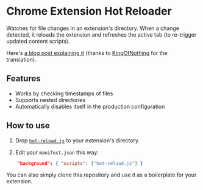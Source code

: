 # Chrome Extension Hot Reloader

Watches for file changes in an extension's directory. When a change detected, it reloads the extension and refreshes the active tab (to re-trigger updated content scripts).

Here's [a blog post explaining it](https://60devs.com/hot-reloading-for-chrome-extensions.html) (thanks to [KingOfNothing](https://habrahabr.ru/users/KingOfNothing/) for the translation).

## Features

- Works by checking timestamps of files
- Supports nested directories
- Automatically disables itself in the production configuration

## How to use

1. Drop [`hot-reload.js`](https://github.com/xpl/crx-hotreload/blob/master/hot-reload.js) to your extension's directory.

2. Edit your `manifest.json` this way:

```json
    "background": { "scripts": ["hot-reload.js"] }
```

You can also simply clone this repository and use it as a boilerplate for your extension.
